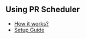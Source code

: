 ## Using PR Scheduler

- [How it works?](https://www.prscheduler.com/#how-it-works)
- [Setup Guide](https://www.prscheduler.com/docs)
